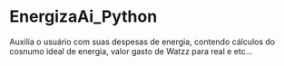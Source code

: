 # EnergizaAi_Python
Auxilía o usuário com suas despesas de energia, contendo cálculos do cosnumo ideal de energia, valor gasto de Watzz para real e etc...
